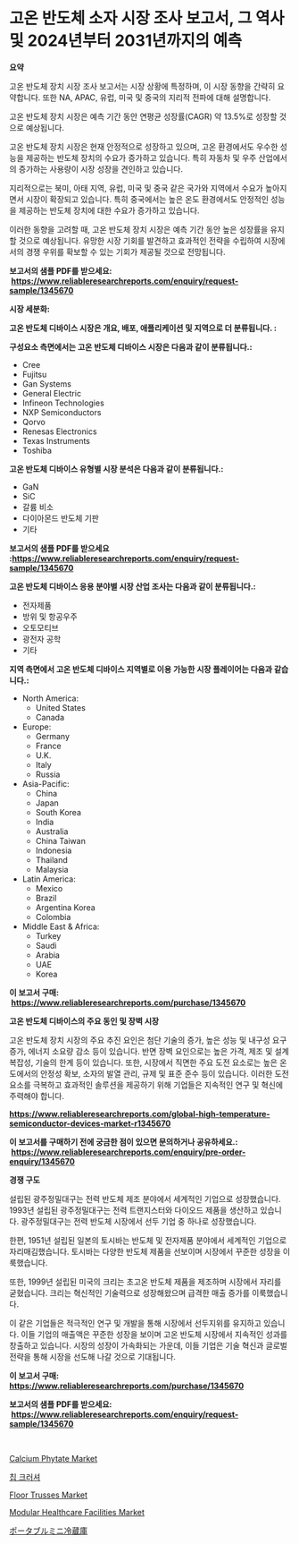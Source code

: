 <p><h1>고온 반도체 소자 시장 조사 보고서, 그 역사 및 2024년부터 2031년까지의 예측</h1></p><p><strong>요약</strong></p>
<p><p>고온 반도체 장치 시장 조사 보고서는 시장 상황에 특정하며, 이 시장 동향을 간략히 요약합니다. 또한 NA, APAC, 유럽, 미국 및 중국의 지리적 전파에 대해 설명합니다. </p><p>고온 반도체 장치 시장은 예측 기간 동안 연평균 성장률(CAGR) 약 13.5%로 성장할 것으로 예상됩니다.</p><p>고온 반도체 장치 시장은 현재 안정적으로 성장하고 있으며, 고온 환경에서도 우수한 성능을 제공하는 반도체 장치의 수요가 증가하고 있습니다. 특히 자동차 및 우주 산업에서의 증가하는 사용량이 시장 성장을 견인하고 있습니다. </p><p>지리적으로는 북미, 아태 지역, 유럽, 미국 및 중국 같은 국가와 지역에서 수요가 높아지면서 시장이 확장되고 있습니다. 특히 중국에서는 높은 온도 환경에서도 안정적인 성능을 제공하는 반도체 장치에 대한 수요가 증가하고 있습니다. </p><p>이러한 동향을 고려할 때, 고온 반도체 장치 시장은 예측 기간 동안 높은 성장률을 유지할 것으로 예상됩니다. 유망한 시장 기회를 발견하고 효과적인 전략을 수립하여 시장에서의 경쟁 우위를 확보할 수 있는 기회가 제공될 것으로 전망됩니다.</p></p>
<p><strong>보고서의 샘플 PDF를 받으세요: &nbsp;<a href="https://www.reliableresearchreports.com/enquiry/request-sample/1345670">https://www.reliableresearchreports.com/enquiry/request-sample/1345670</a></strong></p>
<p><strong>시장 세분화:</strong></p>
<p><strong> 고온 반도체 디바이스 시장은 개요, 배포, 애플리케이션 및 지역으로 더 분류됩니다. :</strong></p>
<p><strong>구성요소 측면에서는 고온 반도체 디바이스 시장은 다음과 같이 분류됩니다.:</strong></p>
<p><ul><li>Cree</li><li>Fujitsu</li><li>Gan Systems</li><li>General Electric</li><li>Infineon Technologies</li><li>NXP Semiconductors</li><li>Qorvo</li><li>Renesas Electronics</li><li>Texas Instruments</li><li>Toshiba</li></ul></p>
<p><strong> 고온 반도체 디바이스 유형별 시장 분석은 다음과 같이 분류됩니다.:</strong></p>
<p><ul><li>GaN</li><li>SiC</li><li>갈륨 비소</li><li>다이아몬드 반도체 기판</li><li>기타</li></ul></p>
<p><strong>보고서의 샘플 PDF를 받으세요 :<a href="https://www.reliableresearchreports.com/enquiry/request-sample/1345670">https://www.reliableresearchreports.com/enquiry/request-sample/1345670</a></strong></p>
<p><strong> 고온 반도체 디바이스 응용 분야별 시장 산업 조사는 다음과 같이 분류됩니다.:</strong></p>
<p><ul><li>전자제품</li><li>방위 및 항공우주</li><li>오토모티브</li><li>광전자 공학</li><li>기타</li></ul></p>
<p><strong>지역 측면에서 고온 반도체 디바이스 지역별로 이용 가능한 시장 플레이어는 다음과 같습니다.:</strong></p>
<p><ul>
    <li>
        North America:
        <ul>
            <li>United States</li>
            <li>Canada</li>
        </ul>
    </li>
    <li>
        Europe:
        <ul>
            <li>Germany</li>
            <li>France</li>
            <li>U.K.</li>
            <li>Italy</li>
            <li>Russia</li>
        </ul>
    </li>
    <li>
        Asia-Pacific:
        <ul>
            <li>China</li>
            <li>Japan</li>
            <li>South Korea</li>
            <li>India</li>
            <li>Australia</li>
            <li>China Taiwan</li>
            <li>Indonesia</li>
            <li>Thailand</li>
            <li>Malaysia</li>
        </ul>
    </li>
    <li>
        Latin America:
        <ul>
            <li>Mexico</li>
            <li>Brazil</li>
            <li>Argentina Korea</li>
            <li>Colombia</li>
        </ul>
    </li>
    <li>
        Middle East & Africa:
        <ul>
            <li>Turkey</li>
            <li>Saudi</li>
            <li>Arabia</li>
            <li>UAE</li>
            <li>Korea</li>
        </ul>
    </li>
    </ul></p>
<p><strong>이 보고서 구매: &nbsp;<a href="https://www.reliableresearchreports.com/purchase/1345670">https://www.reliableresearchreports.com/purchase/1345670</a></strong></p>
<p><strong>고온 반도체 디바이스의 주요 동인 및 장벽 시장</strong></p>
<p><p>고온 반도체 장치 시장의 주요 추진 요인은 첨단 기술의 증가, 높은 성능 및 내구성 요구 증가, 에너지 소요량 감소 등이 있습니다. 반면 장벽 요인으로는 높은 가격, 제조 및 설계 복잡성, 기술의 한계 등이 있습니다. 또한, 시장에서 직면한 주요 도전 요소로는 높은 온도에서의 안정성 확보, 소자의 발열 관리, 규제 및 표준 준수 등이 있습니다. 이러한 도전 요소를 극복하고 효과적인 솔루션을 제공하기 위해 기업들은 지속적인 연구 및 혁신에 주력해야 합니다.</p></p>
<p><strong><a href="https://www.reliableresearchreports.com/global-high-temperature-semiconductor-devices-market-r1345670">https://www.reliableresearchreports.com/global-high-temperature-semiconductor-devices-market-r1345670</a></strong></p>
<p><strong>이 보고서를 구매하기 전에 궁금한 점이 있으면 문의하거나 공유하세요.: &nbsp;<a href="https://www.reliableresearchreports.com/enquiry/pre-order-enquiry/1345670">https://www.reliableresearchreports.com/enquiry/pre-order-enquiry/1345670</a></strong></p>
<p><strong>경쟁 구도</strong></p>
<p><p>설립된 광주정밀대구는 전력 반도체 제조 분야에서 세계적인 기업으로 성장했습니다. 1993년 설립된 광주정밀대구는 전력 트랜지스터와 다이오드 제품을 생산하고 있습니다. 광주정밀대구는 전력 반도체 시장에서 선두 기업 중 하나로 성장했습니다.</p><p>한편, 1951년 설립된 일본의 토시바는 반도체 및 전자제품 분야에서 세계적인 기업으로 자리매김했습니다. 토시바는 다양한 반도체 제품을 선보이며 시장에서 꾸준한 성장을 이룩했습니다.</p><p>또한, 1999년 설립된 미국의 크리는 초고온 반도체 제품을 제조하며 시장에서 자리를 굳혔습니다. 크리는 혁신적인 기술력으로 성장해왔으며 급격한 매출 증가를 이룩했습니다.</p><p>이 같은 기업들은 적극적인 연구 및 개발을 통해 시장에서 선두지위를 유지하고 있습니다. 이들 기업의 매출액은 꾸준한 성장을 보이며 고온 반도체 시장에서 지속적인 성과를 창출하고 있습니다. 시장의 성장이 가속화되는 가운데, 이들 기업은 기술 혁신과 글로벌 전략을 통해 시장을 선도해 나갈 것으로 기대됩니다.</p></p>
<p><strong>이 보고서 구매: &nbsp; <a href="https://www.reliableresearchreports.com/purchase/1345670">https://www.reliableresearchreports.com/purchase/1345670</a></strong></p>
<p><strong>보고서의 샘플 PDF를 받으세요: &nbsp;<a href="https://www.reliableresearchreports.com/enquiry/request-sample/1345670">https://www.reliableresearchreports.com/enquiry/request-sample/1345670</a></strong><strong></strong></p>
<p>&nbsp;</p>
<p><p><a href="https://cute-banjo-8ca.notion.site/Calcium-Phytate-Market-Size-Reflecting-a-Forecast-Till-2031-Market-By-Type-By-Application-and-By-G-a26f6c7dcf7b43ec9b2c404013a5744a">Calcium Phytate Market</a></p><p><a href="https://github.com/KellyLyncyh543964/Market-Research-Report-List-1/blob/main/588083120388.md">칩 크러셔</a></p><p><a href="https://issuu.com/reportprime-2/docs/floor-trusses-market-size-2030.pptx">Floor Trusses Market</a></p><p><a href="https://github.com/luckyshygirl/Market-Research-Report-List-4/blob/main/modular-healthcare-facilities-market.md">Modular Healthcare Facilities Market</a></p><p><a href="https://github.com/mohamedbakry57/Market-Research-Report-List-3/blob/main/848769222335.md">ポータブルミニ冷蔵庫</a></p></p>
